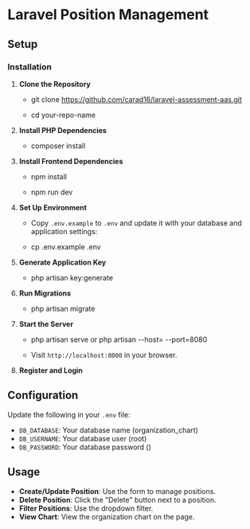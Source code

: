 # Laravel Position Management

## Setup

### Installation

1. **Clone the Repository**

    - git clone https://github.com/carad16/laravel-assessment-aas.git

    - cd your-repo-name

2. **Install PHP Dependencies**

    - composer install

3. **Install Frontend Dependencies**
    - npm install
        
    - npm run dev

4. **Set Up Environment**
    - Copy `.env.example` to `.env` and update it with your database and application settings:

    - cp .env.example .env

5. **Generate Application Key**
    - php artisan key:generate

6. **Run Migrations**
    - php artisan migrate

7. **Start the Server**
    - php artisan serve or php artisan --host= --port=8080

    - Visit `http://localhost:8000` in your browser.

8. **Register and Login**

## Configuration

Update the following in your `.env` file:

- `DB_DATABASE`: Your database name (organization_chart)
- `DB_USERNAME`: Your database user (root)
- `DB_PASSWORD`: Your database password ()

## Usage

- **Create/Update Position**: Use the form to manage positions.
- **Delete Position**: Click the "Delete" button next to a position.
- **Filter Positions**: Use the dropdown filter.
- **View Chart**: View the organization chart on the page.
